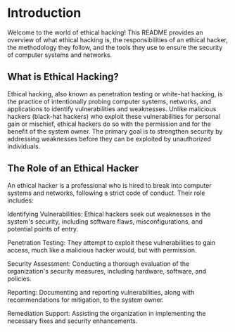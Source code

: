 # Introduction
Welcome to the world of ethical hacking! This README provides an overview of what ethical hacking is, the responsibilities of an ethical hacker, the methodology they follow, and the tools they use to ensure the security of computer systems and networks.

## What is Ethical Hacking?
Ethical hacking, also known as penetration testing or white-hat hacking, is the practice of intentionally probing computer systems, networks, and applications to identify vulnerabilities and weaknesses. Unlike malicious hackers (black-hat hackers) who exploit these vulnerabilities for personal gain or mischief, ethical hackers do so with the permission and for the benefit of the system owner. The primary goal is to strengthen security by addressing weaknesses before they can be exploited by unauthorized individuals.

## The Role of an Ethical Hacker
An ethical hacker is a professional who is hired to break into computer systems and networks, following a strict code of conduct. Their role includes:

Identifying Vulnerabilities: Ethical hackers seek out weaknesses in the system's security, including software flaws, misconfigurations, and potential points of entry.

Penetration Testing: They attempt to exploit these vulnerabilities to gain access, much like a malicious hacker would, but with permission.

Security Assessment: Conducting a thorough evaluation of the organization's security measures, including hardware, software, and policies.

Reporting: Documenting and reporting vulnerabilities, along with recommendations for mitigation, to the system owner.

Remediation Support: Assisting the organization in implementing the necessary fixes and security enhancements.
